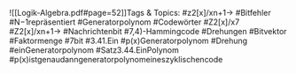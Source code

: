 
![[Logik-Algebra.pdf#page=52]]Tags & Topics:
   #z2[x]/xn+1→
   #Bitfehler
   #N−1repräsentiert
   #Generatorpolynom
   #Codewörter
   #Z2[x]/x7
   #Z2[x]/xn+1→
   #Nachrichtenbit
   #7,4)-Hammingcode
   #Drehungen
   #Bitvektor
   #Faktormenge
   #7bit
   #3.41.Ein
   #p(x)Generatorpolynom
   #Drehung
   #einGeneratorpolynom
   #Satz3.44.EinPolynom
   #p(x)istgenaudanngeneratorpolynomeineszyklischencode